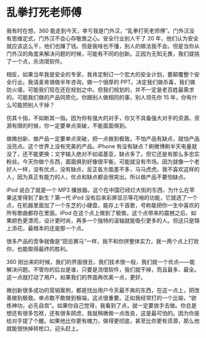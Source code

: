 # 乱拳打死老师傅

我有时在想，360 能走到今天，幸亏我是门外汉，“乱拳打死老师傅”。门外汉没有思维定式，门外汉不会心存敬畏之心。安全行业别人干了 20 年，他们认为安全就应该这么干，他们也赚了钱。但是我啥也不懂，别人的做法我不会。但是当你从门外汉的角度来解决问题的时候，可能有不同的创新。正因为无知无畏，我们就挑了一个点，杀流氓软件。 

相反，如果当年我是安全的专家，我肯定制订一个宏大的安全计划，要颠覆整个安全行业。我请麦肯锡做半年咨询，做一个很厚的 PPT。决定我们做杀毒，我们做防火墙，可能我们现在还在规划之中。但我们规划的，并不一定是老百姓最需求的。可能我们做的产品同质化。你跟别人做相同的事，别人领先你 15 年，你有什么可能把别人干掉？ 

伤其十指，不如断其一指。因为你有强大的对手，你又不具备强大对手的资源。资源有限的时候，你一定要单点突破，不能面面俱到。 

做微创新、做产品一定要单点突破，把一点做到极致。不怕产品有缺点，就怕产品没亮点。这个世界上没有完美的产品。iPhone 有没有缺点？刷微博刷半天电量就没了，还不能更换；文字输入绝对不如诺基亚，缺点多了。但它还是有那么多忠实粉丝。今天你做个东西，面面俱到好像很平衡，可能就没有市场。因为就像一个老好人一样，没有优点，没有缺点，反正各方面差不多，马马虎虎。我不喜欢这样的人，因为真正有能力的人，优点和缺点都会很突出。所以做产品不要怕缺点。 

iPod 说白了就是一个 MP3 播放器。这个在中国已经烂大街的东西，为什么在苹果这里得到了新生？第一代 iPod 没有后来彩屏显示等花哨的功能，它就选了一个点，在机器里面加了一个东芝的小硬盘，能存上千首歌，号称能把你一生中喜欢的所有歌曲都存在里面。iPod 在这个点上做到了极致。这个点带来的震撼之后，如果颜色更漂亮，设计更时尚，再多一个独特的滚轴就能吸引更多的人。但这只是锦上添花，最根本的还是那一个点。 

很多产品的竞争就像是“田忌赛马”一样，我不和你拼整体实力，我一两个点上打败你，也能取得最终的胜利。 

360 刚出来的时候，我们的界面很丑，我们技术很一般，我们就一个优点——能解决问题。不管你的后台是谁，只要是流氓软件，我们就干掉，而且最多、最全。这一点就打动了用户。如果我们的界面再优美一点，更好。 

微创新很多成功的营销案例，都是找出用户今天最不爽的东西，在这一点上，把改善做到极致。单点敢不敢做到极端，这点很重要。正如我经常打的一个比喻，“欲练神功，必先自宫”。如果你自己觉得，我看到了点，就一定要放手去做。你总是想还有很多包袱，还有很多顾虑，我就稍微做一点改良，这是最可怕的。因为你是给对手提了个醒。如果他比你更有魄力，做得更彻底，甚至比你更有资源，那么他就能很快掉转枪口，迎头赶上。